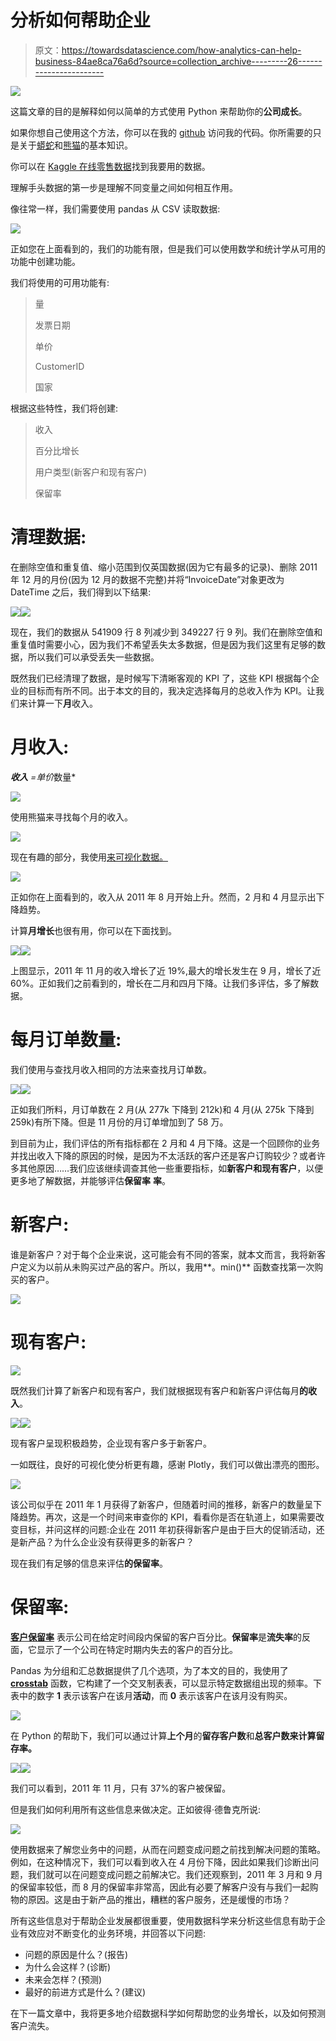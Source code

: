 # 分析如何帮助企业

> 原文：<https://towardsdatascience.com/how-analytics-can-help-business-84ae8ca76a6d?source=collection_archive---------26----------------------->

![](img/fec702e1622d9a975014012da64adffb.png)

这篇文章的目的是解释如何以简单的方式使用 Python 来帮助你的**公司成长**。

如果你想自己使用这个方法，你可以在我的 [github](https://github.com/FahimehK/The-Data-Driven-Business/blob/master/Data_Exploration%20for%20customer%20segmentation.ipynb) 访问我的代码。你所需要的只是关于[蟒蛇](https://www.kaggle.com/learn/python)和[熊猫](https://www.kaggle.com/learn/pandas)的基本知识。

你可以在 [Kaggle 在线零售数据](https://www.kaggle.com/vijayuv/onlineretail)找到我要用的数据。

理解手头数据的第一步是理解不同变量之间如何相互作用。

像往常一样，我们需要使用 pandas 从 CSV 读取数据:

![](img/a7c379da3276081f839e0ede19476e1c.png)

正如您在上面看到的，我们的功能有限，但是我们可以使用数学和统计学从可用的功能中创建功能。

我们将使用的可用功能有:

> 量
> 
> 发票日期
> 
> 单价
> 
> CustomerID
> 
> 国家

根据这些特性，我们将创建:

> 收入
> 
> 百分比增长
> 
> 用户类型(新客户和现有客户)
> 
> 保留率

# 清理数据:

在删除空值和重复值、缩小范围到仅英国数据(因为它有最多的记录)、删除 2011 年 12 月的月份(因为 12 月的数据不完整)并将“InvoiceDate”对象更改为 DateTime 之后，我们得到以下结果:

![](img/2452f62ffd15174ce71deba07e547f68.png)![](img/c6184bc2204d11c64b224b5bad51baea.png)

现在，我们的数据从 541909 行 8 列减少到 349227 行 9 列。我们在删除空值和重复值时需要小心，因为我们不希望丢失太多数据，但是因为我们这里有足够的数据，所以我们可以承受丢失一些数据。

既然我们已经清理了数据，是时候写下清晰客观的 KPI 了，这些 KPI 根据每个企业的目标而有所不同。出于本文的目的，我决定选择每月的总收入作为 KPI。让我们来计算一下**月**收入。

# **月收入:**

***收入*** *=单价*数量*

![](img/673c39385ca4ddfedd4045993f2deb98.png)

使用熊猫来寻找每个月的收入。

![](img/43e75f3c09063217b17cf282e7ea4cf2.png)

现在有趣的部分，我使用[来可视化数据。](https://plot.ly/)

![](img/035410ecc77c508f8bf4dc26106a4956.png)

正如你在上面看到的，收入从 2011 年 8 月开始上升。然而，2 月和 4 月显示出下降趋势。

计算**月增长**也很有用，你可以在下面找到。

![](img/66e1df7c909983141c51f3ef0b83985c.png)![](img/9a2a1dd4d08ba5d62b8048cb2db94192.png)

上图显示，2011 年 11 月的收入增长了近 19%,最大的增长发生在 9 月，增长了近 60%。正如我们之前看到的，增长在二月和四月下降。让我们多评估，多了解数据。

# 每月订单数量:

我们使用与查找月收入相同的方法来查找月订单数。

![](img/8af81decbf4b297d85a5277dc646c52c.png)![](img/7594612cf7569a582329c41185b27fd0.png)

正如我们所料，月订单数在 2 月(从 277k 下降到 212k)和 4 月(从 275k 下降到 259k)有所下降。但是 11 月份的月订单增加到了 58 万。

到目前为止，我们评估的所有指标都在 2 月和 4 月下降。这是一个回顾你的业务并找出收入下降的原因的时候，是因为不太活跃的客户还是客户订购较少？或者许多其他原因……我们应该继续调查其他一些重要指标，如**新客户和现有客户**，以便更多地了解数据，并能够评估**保留率** **率**。

# 新客户:

谁是新客户？对于每个企业来说，这可能会有不同的答案，就本文而言，我将新客户定义为以前从未购买过产品的客户。所以，我用**。min()** 函数查找第一次购买的客户。

![](img/f9a1fa4c020dfa61ba99cdc132cfe6fa.png)

# 现有客户:

![](img/8bb67166eed4f6255f04196e6e93d0d9.png)

既然我们计算了新客户和现有客户，我们就根据现有客户和新客户评估每月**的收入**。

![](img/6a2218ca29d756caf343a87485f9e612.png)![](img/b188423bfdfaa05af59b62afeaf0abe4.png)

现有客户呈现积极趋势，企业现有客户多于新客户。

一如既往，良好的可视化使分析更有趣，感谢 Plotly，我们可以做出漂亮的图形。

![](img/d035893461d46b2bae9d60e67efd1989.png)

该公司似乎在 2011 年 1 月获得了新客户，但随着时间的推移，新客户的数量呈下降趋势。再次，这是一个时间来审查你的 KPI，看看你是否在轨道上，如果需要改变目标，并问这样的问题:企业在 2011 年初获得新客户是由于巨大的促销活动，还是新产品？为什么企业没有获得更多的新客户？

现在我们有足够的信息来评估**的保留率**。

# **保留率:**

[**客户保留率**](https://blog.hubspot.com/service/customer-retention) 表示公司在给定时间段内保留的客户百分比。**保留率**是**流失率**的反面，它显示了一个公司在特定时期内失去的客户的百分比。

Pandas 为分组和汇总数据提供了几个选项，为了本文的目的，我使用了 [**crosstab**](https://pbpython.com/pandas-crosstab.html) 函数，它构建了一个交叉制表表，可以显示特定数据组出现的频率。下表中的数字 **1** 表示该客户在该月**活动**，而 **0** 表示该客户在该月没有购买。

![](img/453602febf3668b5127383fa3a818e8d.png)

在 Python 的帮助下，我们可以通过计算**上个月**的**留存客户数**和**总客户数来计算留存率。**

![](img/d66e7285d9400c0dddf7bdaf58130365.png)![](img/9bec4bb7742c9a226c8a6c02554040d8.png)

我们可以看到，2011 年 11 月，只有 37%的客户被保留。

但是我们如何利用所有这些信息来做决定。正如彼得·德鲁克所说:

![](img/b6a8a7a902c2fc5fddf44aa549c5e1c7.png)

使用数据来了解您业务中的问题，从而在问题变成问题之前找到解决问题的策略。例如，在这种情况下，我们可以看到收入在 4 月份下降，因此如果我们诊断出问题，我们就可以在问题变成问题之前解决它。我们还观察到，2011 年 3 月和 9 月的保留率较低，而 8 月的保留率非常高，因此有必要了解客户没有与我们一起购物的原因。这是由于新产品的推出，糟糕的客户服务，还是缓慢的市场？

所有这些信息对于帮助企业发展都很重要，使用数据科学来分析这些信息有助于企业有效应对不断变化的业务环境，并回答以下问题:

*   问题的原因是什么？(报告)
*   为什么会这样？(诊断)
*   未来会怎样？(预测)
*   最好的前进方式是什么？(建议)

在下一篇文章中，我将更多地介绍数据科学如何帮助您的业务增长，以及如何预测客户流失。